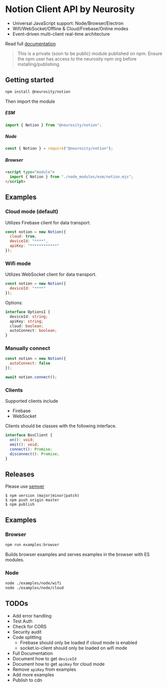# Notion Client API by Neurosity

* Universal JavaScript support: Node/Browser/Electron
* Wifi/WebSocket/Offline & Cloud/Firebase/Online modes
* Event-driven multi-client real-time architecture

Read full [documentation](https://github.com/neurosity/doc-notion-api-js)

> This is a private (soon to be public) module published on npm. Ensure the npm user has access to the neurosity npm org before installing/publishing.

## Getting started
```bash
npm install @neurosity/notion
```
Then import the module

##### ESM
``` js
import { Notion } from "@neurosity/notion";
```

##### Node
``` js
const { Notion } = require("@neurosity/notion");
```

##### Browser
``` html
<script type="module">
  import { Notion } from "./node_modules/esm/notion.mjs";
</script>
```

## Examples

### Cloud mode  (default)

Utilizes Firebase client for data transport.

``` js
const notion = new Notion({
  cloud: true,
  deviceId: "****",
  apiKey: "************"
});
```

### Wifi mode

Utilizes WebSocket client for data transport.

``` js
const notion = new Notion({
  deviceId: "****"
});
```

Options:

``` ts
interface OptionsI {
  deviceId: string;
  apiKey: string;
  cloud: boolean;
  autoConnect: boolean;
}
```


### Manually connect

``` js
const notion = new Notion({
  autoConnect: false
});

await notion.connect();
```

### Clients

Supported clients include

* Firebase
* WebSocket

Clients should be classes with the following interface.

``` ts
interface BosClient {
  on(): void;
  emit(): void;
  connect(): Promise;
  disconnect(): Promise;
}
``` 

## Releases

Please use [semver](https://docs.npmjs.com/misc/semver)

```
$ npm version (major|minor|patch)
$ npm push origin master
$ npm publish
```

## Examples

### Browser

``` bash
npm run examples:browser
```

Builds browser examples and serves examples in the browser with ES modules.

### Node 

``` bash
node ./examples/node/wifi
node ./examples/node/cloud
```

## TODOs

* Add error handling
* Test Auth
* Check for CORS
* Security audit
* Code splitting
  * Firebase should only be loaded if cloud mode is enabled
  * socket.io-client should only be loaded on wifi mode
* Full Documentation
* Document how to get `deviceId`
* Document how to get `apiKey` for cloud mode
* Remove `apiKey` from examples
* Add more examples
* Publish to cdn
